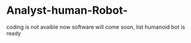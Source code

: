 # Analyst-human-Robot-
coding is not avaible now software will come soon, list humanoid bot is ready 
